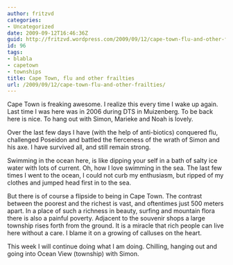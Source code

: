 ```yaml
---
author: fritzvd
categories:
- Uncategorized
date: 2009-09-12T16:46:36Z
guid: http://fritzvd.wordpress.com/2009/09/12/cape-town-flu-and-other-frailties/
id: 96
tags:
- blabla
- capetown
- townships
title: Cape Town, flu and other frailties
url: /2009/09/12/cape-town-flu-and-other-frailties/
---
```


Cape Town is freaking awesome. I realize this every time I wake up again. Last time I was here was in 2006 during DTS in Muizenberg. To be back here is nice. To hang out with Simon, Marieke and Noah is lovely.

Over the last few days I have (with the help of anti-biotics) conquered flu, challenged Poseidon and battled the fierceness of the wrath of Simon and his axe. I have survived all, and still remain strong.

Swimming in the ocean here, is like dipping your self in a bath of salty ice water with lots of current. Oh, how I love swimming in the sea. The last few times I went to the ocean, I could not curb my enthusiasm, but ripped of my clothes and jumped head first in to the sea.

But there is of course a flipside to being in Cape Town. The contrast between the poorest and the richest is vast, and oftentimes just 500 meters apart. In a place of such a richness in beauty, surfing and mountain flora there is also a painful poverty. Adjacent to the souvenir shops a large township rises forth from the ground. It is a miracle that rich people can live here without a care. I blame it on a growing of calluses on the heart.

This week I will continue doing what I am doing. Chilling, hanging out and going into Ocean View (township) with Simon.